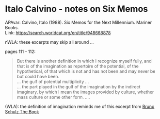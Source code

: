 # Italo Calvino - notes on Six Memos

APAvar: Calvino, Italo (1988). Six Memos for the Next Millennium. Mariner Books.  
Link: https://search.worldcat.org/en/title/948668878  

nWLA: these excerpts may skip all around ...   

pages 111 - 112:  
> But there is another definition in which I recognize myself fully, and that is of the imagination as repertoire of the potential, of the hypothetical, of that which is not and has not been and may never be but could have been.  
> ... the gulf of potential multiplicity ...  
> ... the part played in the gulf of the imagination by the indirect imaginary, by which I mean the images provided by culture, whether mass culture or some other form. ....  

(WLA): the definition of imagination reminds me of this excerpt from [Bruno Schulz The Book](https://bandstands.praxis101.net/readingnotes/bruno_schulz_-_the_book)  
